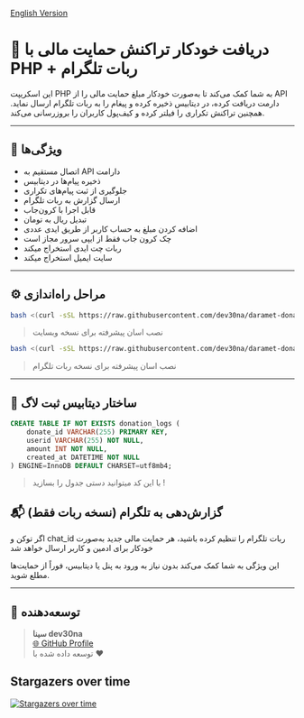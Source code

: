 <p align="left">
  <a href="README.en.md">English Version</a>
</p>

# 💸 دریافت خودکار تراکنش حمایت مالی با PHP + ربات تلگرام

این اسکریپت PHP به شما کمک می‌کند تا به‌صورت خودکار مبلغ حمایت مالی را از API دارمت دریافت کرده، در دیتابیس ذخیره کرده و پیغام را به ربات تلگرام ارسال نماید. همچنین تراکنش تکراری را فیلتر کرده و کیف‌پول کاربران را بروزرسانی می‌کند.

---

## 🎯 ویژگی‌ها

- اتصال مستقیم به API دارامت
- ذخیره پیام‌ها در دیتابیس
- جلوگیری از ثبت پیام‌های تکراری
- ارسال گزارش به ربات تلگرام
- قابل اجرا با کرون‌جاب
- تبدیل ریال به تومان
- اضافه کردن مبلغ به حساب کاربر از طریق ایدی عددی
- چک کرون جاب فقط از ایپی سرور مجاز است
- ربات چت ایدی استخراج میکند
- سایت ایمیل استخراج میکند
---

## ⚙️ مراحل راه‌اندازی

```bash
bash <(curl -sSL https://raw.githubusercontent.com/dev30na/daramet-donation-sync/main/install-web.sh)
```
> نصب اسان پیشرفته برای نسخه وبسایت

```bash
bash <(curl -sSL https://raw.githubusercontent.com/dev30na/daramet-donation-sync/main/install-bot.sh)
```
> نصب اسان پیشرفته برای نسخه ربات تلگرام

---

## 🧱 ساختار دیتابیس ثبت لاگ

```sql
CREATE TABLE IF NOT EXISTS donation_logs (
    donate_id VARCHAR(255) PRIMARY KEY,
    userid VARCHAR(255) NOT NULL,
    amount INT NOT NULL,
    created_at DATETIME NOT NULL
) ENGINE=InnoDB DEFAULT CHARSET=utf8mb4;
```
> با این کد میتوانید دستی جدول را بسازید !

## 📬 گزارش‌دهی به تلگرام (نسخه ربات فقط)

اگر توکن و chat_id ربات تلگرام را تنظیم کرده باشید، هر حمایت مالی جدید به‌صورت خودکار برای ادمین و کاربر ارسال خواهد شد

این ویژگی به شما کمک می‌کند بدون نیاز به ورود به پنل یا دیتابیس، فوراً از حمایت‌ها مطلع شوید.

---

## 👤 توسعه‌دهنده

> **سینا dev30na**  
[🌐 GitHub Profile](https://github.com/dev30na)  
 توسعه‌ داده شده با ❤️


## Stargazers over time
[![Stargazers over time](https://starchart.cc/dev30na/daramet-donation-sync.svg?variant=adaptive)](https://starchart.cc/dev30na/daramet-donation-sync)
